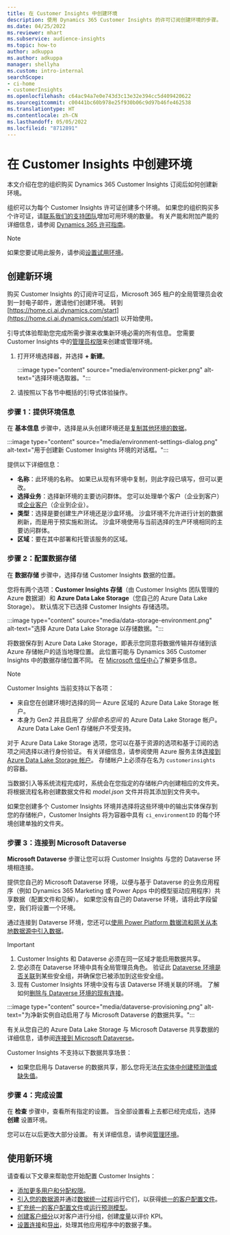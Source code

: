 ```yaml
---
title: 在 Customer Insights 中创建环境
description: 使用 Dynamics 365 Customer Insights 的许可订阅创建环境的步骤。
ms.date: 04/25/2022
ms.reviewer: mhart
ms.subservice: audience-insights
ms.topic: how-to
author: adkuppa
ms.author: adkuppa
manager: shellyha
ms.custom: intro-internal
searchScope:
- ci-home
- customerInsights
ms.openlocfilehash: c64ac94a7e0e743d3c13e32e394cc5d409420622
ms.sourcegitcommit: c00441bc60b978e25f930b06c9d97b46fe462538
ms.translationtype: HT
ms.contentlocale: zh-CN
ms.lasthandoff: 05/05/2022
ms.locfileid: "8712891"
---
```

# <a name="create-an-environment-in-customer-insights"></a>在 Customer Insights 中创建环境

本文介绍在您的组织购买 Dynamics 365 Customer Insights 订阅后如何创建新环境。 

组织可以为每个 Customer Insights 许可证创建多个环境。 如果您的组织购买多个许可证，请[联系我们的支持团队](https://go.microsoft.com/fwlink/?linkid=2079641)增加可用环境的数量。 有关产能和附加产能的详细信息，请参阅 [Dynamics 365 许可指南](https://go.microsoft.com/fwlink/?LinkId=866544)。

> [!NOTE]
> 如果您要试用此服务，请参阅[设置试用环境](trial-signup.md)。

## <a name="create-a-new-environment"></a>创建新环境

购买 Customer Insights 的订阅许可证后，Microsoft 365 租户的全局管理员会收到一封电子邮件，邀请他们创建环境。 转到 [https://home.ci.ai.dynamics.com/start](https://home.ci.ai.dynamics.com/start) 以开始使用。 

引导式体验帮助您完成所需步骤来收集新环境必需的所有信息。 您需要 Customer Insights 中的[管理员权限](permissions.md)来创建或管理环境。

1. 打开环境选择器，并选择 **+ 新建**。
  
   :::image type="content" source="media/environment-picker.png" alt-text="选择环境选取器。":::

1. 请按照以下各节中概括的引导式体验操作。

### <a name="step-1-provide-environment-information"></a>步骤 1：提供环境信息

在 **基本信息** 步骤中，选择是从头创建环境还是[复制其他环境的数据](manage-environments.md#copy-the-environment-configuration)。

   :::image type="content" source="media/environment-settings-dialog.png" alt-text="用于创建新 Customer Insights 环境的对话框。":::

提供以下详细信息：
   - **名称**：此环境的名称。 如果已从现有环境中复制，则此字段已填写，但可以更改。
   - **选择业务**：选择新环境的主要访问群体。 您可以处理单个客户（企业到客户）或[企业客户](work-with-business-accounts.md)（企业到企业）。
   - **类型**：选择是要创建生产环境还是沙盒环境。 沙盒环境不允许进行计划的数据刷新，而是用于预实施和测试。 沙盒环境使用与当前选择的生产环境相同的主要访问群体。
   - **区域**：要在其中部署和托管该服务的区域。

### <a name="step-2-configure-data-storage"></a>步骤 2：配置数据存储

在 **数据存储** 步骤中，选择存储 Customer Insights 数据的位置。

您将有两个选项：**Customer Insights 存储**（由 Customer Insights 团队管理的 Azure 数据湖）和 **Azure Data Lake Storage**（您自己的 Azure Data Lake Storage）。 默认情况下已选择 Customer Insights 存储选项。

:::image type="content" source="media/data-storage-environment.png" alt-text="选择 Azure Data Lake Storage 以存储数据。":::

将数据保存到 Azure Data Lake Storage，即表示您同意将数据传输并存储到该 Azure 存储帐户的适当地理位置。 此位置可能与 Dynamics 365 Customer Insights 中的数据存储位置不同。 在 [Microsoft 信任中心](https://www.microsoft.com/trust-center)了解更多信息。

> [!NOTE]
> Customer Insights 当前支持以下各项：  
> - 来自您在创建环境时选择的同一 Azure 区域的 Azure Data Lake Storage 帐户。
> - 本身为 Gen2 并且启用了 *分层命名空间* 的 Azure Data Lake Storage 帐户。 Azure Data Lake Gen1 存储帐户不受支持。

对于 Azure Data Lake Storage 选项，您可以在基于资源的选项和基于订阅的选项之间选择以进行身份验证。 有关详细信息，请参阅使用 Azure 服务主体[连接到 Azure Data Lake Storage 帐户](connect-service-principal.md)。 存储帐户上必须存在名为 `customerinsights` 的容器。

当数据引入等系统流程完成时，系统会在您指定的存储帐户内创建相应的文件夹。 将根据流程名称创建数据文件和 *model.json* 文件并将其添加到文件夹中。

如果您创建多个 Customer Insights 环境并选择将这些环境中的输出实体保存到您的存储帐户，Customer Insights 将为容器中具有 `ci_environmentID` 的每个环境创建单独的文件夹。

### <a name="step-3-connect-to-microsoft-dataverse"></a>步骤 3：连接到 Microsoft Dataverse
   
**Microsoft Dataverse** 步骤让您可以将 Customer Insights 与您的 Dataverse 环境相连接。

提供您自己的 Microsoft Dataverse 环境，以便与基于 Dataverse 的业务应用程序（例如 Dynamics 365 Marketing 或 Power Apps 中的模型驱动应用程序）共享数据（配置文件和见解）。 如果您没有自己的 Dataverse 环境，请将此字段留空，我们将设置一个环境。

通过连接到 Dataverse 环境，您还可以[使用 Power Platform 数据流和网关从本地数据源中引入数据](data-sources.md#add-data-from-on-premises-data-sources)。

> [!IMPORTANT]
> 1. Customer Insights 和 Dataverse 必须在同一区域才能启用数据共享。
> 1. 您必须在 Dataverse 环境中具有全局管理员角色。 验证此 [Dataverse 环境是否关联](/power-platform/admin/control-user-access#associate-a-security-group-with-a-dataverse-environment)到某些安全组，并确保您已被添加到这些安全组。
> 1. 现有 Customer Insights 环境中没有与该 Dataverse 环境关联的环境。 了解如何[删除与 Dataverse 环境的现有连接](manage-environments.md#remove-an-existing-connection-to-a-dataverse-environment)。

:::image type="content" source="media/dataverse-provisioning.png" alt-text="为净新实例自动启用了与 Microsoft Dataverse 的数据共享。":::

有关从您自己的 Azure Data Lake Storage 与 Microsoft Dataverse 共享数据的详细信息，请参阅[连接到 Microsoft Dataverse](manage-environments.md#connect-to-microsoft-dataverse)。

Customer Insights 不支持以下数据共享场景：
- 如果您启用与 Dataverse 的数据共享，那么您将无法[在实体中创建预测值或缺失值](predictions.md)。

### <a name="step-4-finalize-the-settings"></a>步骤 4：完成设置

在 **检查** 步骤中，查看所有指定的设置。 当全部设置看上去都已经完成后，选择 **创建** 设置环境。 

您可以在以后更改大部分设置。 有关详细信息，请参阅[管理环境](manage-environments.md)。

## <a name="work-with-your-new-environment"></a>使用新环境

请查看以下文章来帮助您开始配置 Customer Insights： 

- [添加更多用户和分配权限](permissions.md)。
- [引入您的数据源](data-sources.md)并通过[数据统一过程](data-unification.md)运行它们，以获得[统一的客户配置文件](customer-profiles.md)。
- [扩充统一的客户配置文件](enrichment-hub.md)或[运行预测模型](predictions-overview.md)。
- [创建客户细分](segments.md)以对客户进行分组，创建[度量](measures.md)以评价 KPI。
- [设置连接](connections.md)和[导出](export-destinations.md)，处理其他应用程序中的数据子集。
